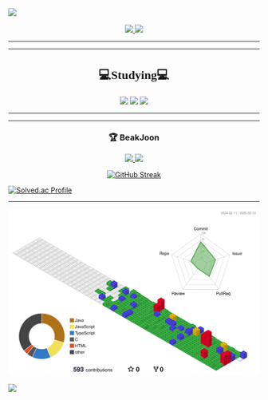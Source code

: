 <img src="https://capsule-render.vercel.app/api?type=waving&color=BDBDC8&height=150&section=header" />
<p align="center">
  <a href="https://github-readme-stats.vercel.app/api/top-langs/?username=Gjuni&layout=compact">
    <img src="https://github-readme-stats.vercel.app/api/top-langs/?username=Gjuni&layout=compact" />
  </a>
  <img src="https://github-readme-stats.vercel.app/api?username=Gjuni&show_icons=true&theme=highcontrast" height="150" />
</p>
<hr><hr/>
<h2 align="center" style="font-family: 'Comic Sans MS', 'Comic Sans', cursive; font-size: 24px;">
  💻Studying💻
</h2>

<p align="center">
  <img src="https://img.shields.io/badge/JavaScript-F7DF1E?style=flat-square&logo=JavaScript&logoColor=white" height="30" />
  <img src="https://img.shields.io/badge/Python-3776AB?style=flat-square&logo=python&logoColor=white" height="30" />
  <img src="https://img.shields.io/badge/Java-007396?style=flat-square&logo=java&logoColor=white" height="30" />
</p>
<hr><hr/>
<h3 align="center">🏆 BeakJoon</h3>

<p align="center">
  <a href="https://solved.ac/kmj0601">
    <img src="http://mazassumnida.wtf/api/generate_badge?boj=kmj0601" height="150" />
  </a>
  <img src="https://github.com/user-attachments/assets/a0689534-c4ed-49e6-87cf-17dff33a5b89" width="150" />
</p>
<p align = "center"><a href="https://git.io/streak-stats"><img src="https://github-readme-streak-stats.herokuapp.com?user=Gjuni&theme=flag-india" alt="GitHub Streak" /></a></a></a></p>

[![Solved.ac Profile](http://mazassumnida.wtf/api/v2/generate_badge?boj=gjuni)](https://solved.ac/gjuni/)

<hr>

![](./profile-3d-contrib/profile-gitblock.svg)

<img src="https://capsule-render.vercel.app/api?type=waving&color=BDBDC8&height=150&section=footer" />

